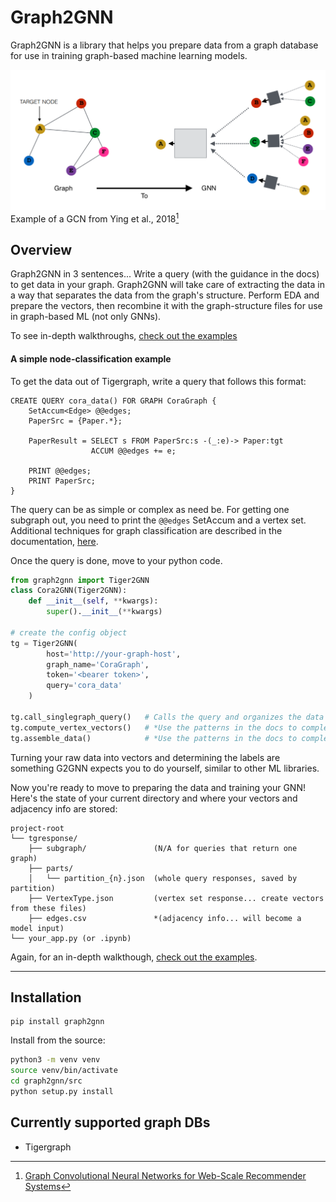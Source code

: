 # Graph2GNN
Graph2GNN is a library that helps you prepare data from a graph database for use in training graph-based machine learning models.

![graph2gnn](img/g2gnn.png "g2gnn")
Example of a GCN from Ying et al., 2018[^1]

## Overview
Graph2GNN in 3 sentences... Write a query (with the guidance in the docs) to get data in your graph. Graph2GNN will take care of extracting the data in a way that separates the data from the graph's structure. Perform EDA and prepare the vectors, then recombine it with the graph-structure files for use in graph-based ML (not only GNNs).

To see in-depth walkthroughs, [check out the examples](examples/examples.md)

#### A simple node-classification example
To get the data out of Tigergraph, write a query that follows this format:
``` gsql
CREATE QUERY cora_data() FOR GRAPH CoraGraph {
	SetAccum<Edge> @@edges;
	PaperSrc = {Paper.*};

	PaperResult = SELECT s FROM PaperSrc:s -(_:e)-> Paper:tgt
                  ACCUM @@edges += e;

	PRINT @@edges; 
	PRINT PaperSrc;
}
```

The query can be as simple or complex as need be. For getting one subgraph out, you need to print the `@@edges` SetAccum and a vertex set. Additional techniques for graph classification are described in the documentation, [here](examples/examples.md).

Once the query is done, move to your python code.

``` python
from graph2gnn import Tiger2GNN
class Cora2GNN(Tiger2GNN):
	def __init__(self, **kwargs):
		super().__init__(**kwargs)

# create the config object
tg = Tiger2GNN(
		host='http://your-graph-host',
		graph_name='CoraGraph',
		token='<bearer token>',
		query='cora_data'
	)

tg.call_singlegraph_query()   # Calls the query and organizes the data
tg.compute_vertex_vectors()   # *Use the patterns in the docs to complete this*
tg.assemble_data()            # *Use the patterns in the docs to complete this*
```
Turning your raw data into vectors and determining the labels are something G2GNN expects you to do yourself, similar to other ML libraries.

Now you're ready to move to preparing the data and training your GNN! Here's the state of your current directory and where your vectors and adjacency info are stored:
```
project-root
└── tgresponse/
    ├── subgraph/               (N/A for queries that return one graph)
    ├── parts/
    │   └── partition_{n}.json  (whole query responses, saved by partition)
    ├── VertexType.json         (vertex set response... create vectors from these files)
    ├── edges.csv               *(adjacency info... will become a model input)
└── your_app.py (or .ipynb)
```

Again, for an in-depth walkthough, [check out the examples](examples/examples.md).

---
## Installation
```
pip install graph2gnn
```

Install from the source:
```sh
python3 -m venv venv
source venv/bin/activate
cd graph2gnn/src
python setup.py install
```

## Currently supported graph DBs
- Tigergraph


[^1]: [Graph Convolutional Neural Networks for Web-Scale Recommender Systems](https://arxiv.org/pdf/1806.01973.pdf)

